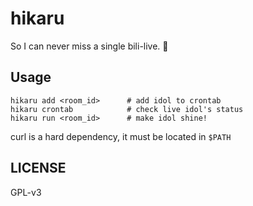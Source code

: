 hikaru
===
So I can never miss a single bili-live. 🌟

## Usage
```shell
hikaru add <room_id>      # add idol to crontab
hikaru crontab            # check live idol's status
hikaru run <room_id>      # make idol shine!
```

curl is a hard dependency, it must be located in `$PATH`

## LICENSE
GPL-v3
